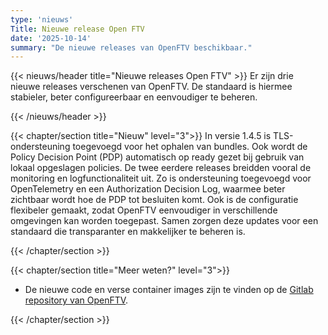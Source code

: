 ```yaml
---
type: 'nieuws'
Title: Nieuwe release Open FTV
date: '2025-10-14'
summary: "De nieuwe releases van OpenFTV beschikbaar."
---
```


{{< nieuws/header title="Nieuwe releases Open FTV" >}}
Er zijn drie nieuwe releases verschenen van OpenFTV. De standaard is hiermee stabieler, beter configureerbaar en eenvoudiger te beheren.

{{< /nieuws/header >}}

{{< chapter/section title="Nieuw" level="3">}}
In versie 1.4.5 is TLS-ondersteuning toegevoegd voor het ophalen van bundles. Ook wordt de Policy Decision Point (PDP) automatisch op ready gezet bij gebruik van lokaal opgeslagen policies.
De twee eerdere releases breidden vooral de monitoring en logfunctionaliteit uit. Zo is ondersteuning toegevoegd voor OpenTelemetry en een Authorization Decision Log, waarmee beter zichtbaar wordt hoe de PDP tot besluiten komt. Ook is de configuratie flexibeler gemaakt, zodat OpenFTV eenvoudiger in verschillende omgevingen kan worden toegepast.
Samen zorgen deze updates voor een standaard die transparanter en makkelijker te beheren is.

 
{{< /chapter/section >}}

{{< chapter/section title="Meer weten?" level="3">}}
- De nieuwe code en verse container images zijn te vinden op de [Gitlab repository van OpenFTV](https://gitlab.com/digilab.overheid.nl/ecosystem/ftv/open-ftv).

{{< /chapter/section >}}
